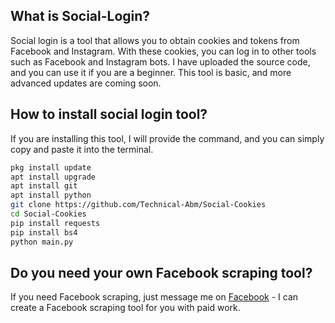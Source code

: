 ## What is Social-Login?

Social login is a tool that allows you to obtain cookies and tokens from Facebook and Instagram. With these cookies, you can log in to other tools such as Facebook and Instagram bots. I have uploaded the source code, and you can use it if you are a beginner. This tool is basic, and more advanced updates are coming soon.

## How to install social login tool?

If you are installing this tool, I will provide the command, and you can simply copy and paste it into the terminal.

```bash
pkg install update
apt install upgrade
apt install git
apt install python
git clone https://github.com/Technical-Abm/Social-Cookies
cd Social-Cookies
pip install requests
pip install bs4
python main.py
```

## Do you need your own Facebook scraping tool?

If you need Facebook scraping, just message me on [Facebook](https://www.facebook.com/Techabm/) - I can create a Facebook scraping tool for you with paid work.

